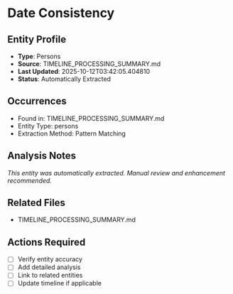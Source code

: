 # Date Consistency

## Entity Profile
- **Type**: Persons
- **Source**: TIMELINE_PROCESSING_SUMMARY.md
- **Last Updated**: 2025-10-12T03:42:05.404810
- **Status**: Automatically Extracted

## Occurrences
- Found in: TIMELINE_PROCESSING_SUMMARY.md
- Entity Type: persons
- Extraction Method: Pattern Matching

## Analysis Notes
*This entity was automatically extracted. Manual review and enhancement recommended.*

## Related Files
- TIMELINE_PROCESSING_SUMMARY.md

## Actions Required
- [ ] Verify entity accuracy
- [ ] Add detailed analysis
- [ ] Link to related entities
- [ ] Update timeline if applicable
